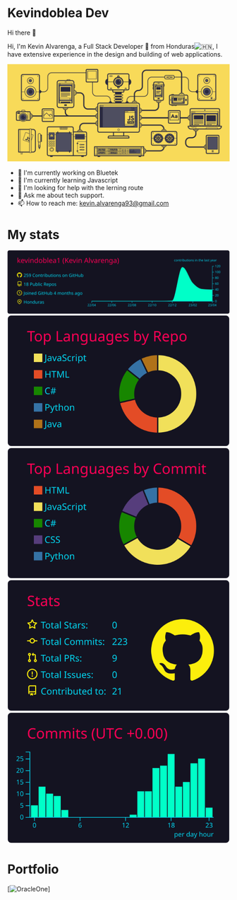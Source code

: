 # Kevindoblea Dev
Hi there 👋

Hi, I'm Kevin Alvarenga, a Full Stack Developer 🚀 from Honduras![:honduras:
](https://i.imgur.com/6k6Qs2n.png), I have extensive experience in the design and building of web applications.

![](https://raw.githubusercontent.com/hebertdev/hebertdev/master/img/javascript.gif)

- 🔭 I'm currently working on Bluetek
- 🌱 I'm currently learning Javascript
- 🤔 I'm looking for help with the lerning route
- 💬 Ask me about tech support.
- 📫 How to reach me: kevin.alvarenga93@gmail.com

# My stats 

[![](https://raw.githubusercontent.com/kevindoblea1/kevindoblea1/master/profile-summary-card-output/2077/0-profile-details.svg)](https://github.com/vn7n24fzkq/github-profile-summary-cards)
[![](https://raw.githubusercontent.com/kevindoblea1/kevindoblea1/master/profile-summary-card-output/2077/1-repos-per-language.svg)](https://github.com/vn7n24fzkq/github-profile-summary-cards) [![](https://raw.githubusercontent.com/kevindoblea1/kevindoblea1/master/profile-summary-card-output/2077/2-most-commit-language.svg)](https://github.com/vn7n24fzkq/github-profile-summary-cards)
[![](https://raw.githubusercontent.com/kevindoblea1/kevindoblea1/master/profile-summary-card-output/2077/3-stats.svg)](https://github.com/vn7n24fzkq/github-profile-summary-cards) [![](https://raw.githubusercontent.com/kevindoblea1/kevindoblea1/master/profile-summary-card-output/2077/4-productive-time.svg)](https://github.com/vn7n24fzkq/github-profile-summary-cards)

# Portfolio

[![OracleOne](https://kevindoblea1.github.io/Challenge-Oracle-One)]
